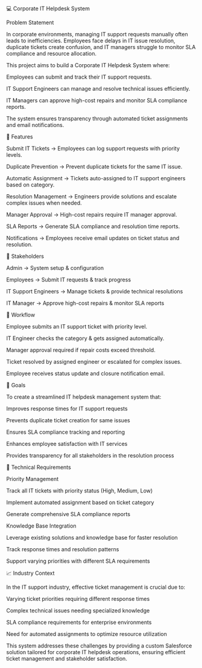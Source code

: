 💻 Corporate IT Helpdesk System

Problem Statement

In corporate environments, managing IT support requests manually often leads to inefficiencies. Employees face delays in IT issue resolution, duplicate tickets create confusion, and IT managers struggle to monitor SLA compliance and resource allocation.

This project aims to build a Corporate IT Helpdesk System where:

Employees can submit and track their IT support requests.

IT Support Engineers can manage and resolve technical issues efficiently.

IT Managers can approve high-cost repairs and monitor SLA compliance reports.

The system ensures transparency through automated ticket assignments and email notifications.

🚀 Features

Submit IT Tickets → Employees can log support requests with priority levels.

Duplicate Prevention → Prevent duplicate tickets for the same IT issue.

Automatic Assignment → Tickets auto-assigned to IT support engineers based on category.

Resolution Management → Engineers provide solutions and escalate complex issues when needed.

Manager Approval → High-cost repairs require IT manager approval.

SLA Reports → Generate SLA compliance and resolution time reports.

Notifications → Employees receive email updates on ticket status and resolution.

👥 Stakeholders

Admin → System setup & configuration

Employees → Submit IT requests & track progress

IT Support Engineers → Manage tickets & provide technical resolutions

IT Manager → Approve high-cost repairs & monitor SLA reports

🔄 Workflow

Employee submits an IT support ticket with priority level.

IT Engineer checks the category & gets assigned automatically.

Manager approval required if repair costs exceed threshold.

Ticket resolved by assigned engineer or escalated for complex issues.

Employee receives status update and closure notification email.

🎯 Goals

To create a streamlined IT helpdesk management system that:

Improves response times for IT support requests

Prevents duplicate ticket creation for same issues

Ensures SLA compliance tracking and reporting

Enhances employee satisfaction with IT services

Provides transparency for all stakeholders in the resolution process

🔧 Technical Requirements

Priority Management

Track all IT tickets with priority status (High, Medium, Low)

Implement automated assignment based on ticket category

Generate comprehensive SLA compliance reports

Knowledge Base Integration

Leverage existing solutions and knowledge base for faster resolution

Track response times and resolution patterns

Support varying priorities with different SLA requirements

📈 Industry Context

In the IT support industry, effective ticket management is crucial due to:

Varying ticket priorities requiring different response times

Complex technical issues needing specialized knowledge

SLA compliance requirements for enterprise environments

Need for automated assignments to optimize resource utilization

This system addresses these challenges by providing a custom Salesforce solution tailored for corporate IT helpdesk operations, ensuring efficient ticket management and stakeholder satisfaction.
